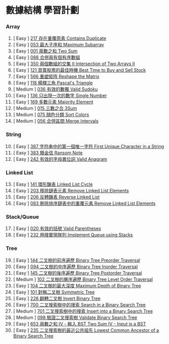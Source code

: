 # 數據結構 學習計劃

### Array

001. [  Easy  ] [217 存在重覆原素 Contains Duplicate](https://github.com/Kuan-HC/LeetCode/blob/main/DS_Study/217.md)
002. [  Easy  ] [053 最大子序和 Maximum Subarray](https://github.com/Kuan-HC/LeetCode/blob/main/Top100LikedQuestions/053_Maximum_Subarray.md)
003. [  Easy  ] [001 兩數之和 Two Sum](https://github.com/Kuan-HC/LeetCode/blob/main/Top100LikedQuestions/001_Two_Sum.md)
004. [  Easy  ] [088 合併兩有個有序數組](https://github.com/Kuan-HC/LeetCode/blob/main/DS_Study/088.md)
005. [  Easy  ] [350 兩個數組的交集 II Intersection of Two Arrays II](https://github.com/Kuan-HC/LeetCode/blob/main/DS_Study/350.md)
006. [  Easy  ] [121 買賣股票的最佳時機 Best Time to Buy and Sell Stock](https://github.com/Kuan-HC/LeetCode/blob/main/DS_Study/121.md)
007. [  Easy  ] [566 重塑矩阵 Reshape the Matrix](https://github.com/Kuan-HC/LeetCode/blob/main/DS_Study/566.md)
008. [  Easy  ] [118 楊輝三角 Pascal's Triangle](https://github.com/Kuan-HC/LeetCode/blob/main/DS_Study/118.md)
009. [ Medium ] [036 有效的數獨 Valid Sudoku](https://github.com/Kuan-HC/LeetCode/blob/main/DS_Study/036.md)
010. [  Easy  ] [136 只出現一次的數字 Single Number](https://github.com/Kuan-HC/LeetCode/blob/main/Top100LikedQuestions/136_Single_Number.md)
011. [  Easy  ] [169 多數元素 Majority Element](https://github.com/Kuan-HC/LeetCode/blob/main/Top100LikedQuestions/169_Majority_Element.md)
012. [ Medium ] [015 三數之合 3Sum](https://github.com/Kuan-HC/LeetCode/blob/main/Top100LikedQuestions/015_3Sum.md)
013. [ Medium ] [075 顏色分類 Sort Colors](https://github.com/Kuan-HC/LeetCode/blob/main/Top100LikedQuestions/075_Sort_Colors.md)
014. [ Medium ] [056 合併區間 Merge Intervals](https://github.com/Kuan-HC/LeetCode/blob/main/Top100LikedQuestions/056_Merge_Intervals.md)

### String

010. [  Easy  ] [387 字符串中的第一個唯一字符 First Unique Character in a String](https://github.com/Kuan-HC/LeetCode/blob/main/DS_Study/387.md)
011. [  Easy  ] [383 贖金信 Ransom Note](https://github.com/Kuan-HC/LeetCode/blob/main/DS_Study/383.md)
012. [  Easy  ] [242 有效的字母異位詞 Valid Anagram](https://github.com/Kuan-HC/LeetCode/blob/main/DS_Study/242.md)

### Linked List
013. [  Easy  ] [141 環形鍊表 Linked List Cycle](https://github.com/Kuan-HC/LeetCode/blob/main/Top100LikedQuestions/141_Linked_List_Cycle.md)
014. [  Easy  ] [203 移除鏈表元素 Remove Linked List Elements](https://github.com/Kuan-HC/LeetCode/blob/main/DS_Study/203.md)
015. [  Easy  ] [206 反轉鍊表 Reverse Linked List](https://github.com/Kuan-HC/LeetCode/blob/main/Top100LikedQuestions/206_Reverse_Linked_List.md)
016. [  Easy  ] [083 刪除排序鏈表中的重覆元素 Remove Linked List Elements](https://github.com/Kuan-HC/LeetCode/blob/main/DS_Study/83.md)

### Stack/Queue
017. [  Easy  ] [020 有效的括號 Valid Parentheses](https://github.com/Kuan-HC/LeetCode/blob/main/Top100LikedQuestions/020_Valid_Parentheses.md)
018. [  Easy  ] [232 用棧實現隊列 Implement Queue using Stacks](https://github.com/Kuan-HC/LeetCode/blob/main/DS_Study/232.md)

### Tree
019. [  Easy  ] [144 二叉樹的前序遍歷 Binary Tree Preorder Traversal](https://github.com/Kuan-HC/LeetCode/blob/main/DS_Study/144.md)
020. [  Easy  ] [094  二叉樹的中序遍歷 Binary Tree Inorder Traversal](https://github.com/Kuan-HC/LeetCode/blob/main/Top100LikedQuestions/094_Binary_Tree_Inorder_Traversal.md)
021. [  Easy  ] [145 二叉樹的後序遍歷 Binary Tree Postorder Traversal](https://github.com/Kuan-HC/LeetCode/blob/main/DS_Study/145.md)
022. [ Medium ] [102 二叉樹的層序遍歷 Binary Tree Level Order Traversal](https://github.com/Kuan-HC/LeetCode/blob/main/DS_Study/102.md)
023. [  Easy  ] [104 二叉樹的最大深度 Maximum Depth of Binary Tree](https://github.com/Kuan-HC/LeetCode/blob/main/Top100LikedQuestions/104_Maximum_Depth_of_Binary_Tree.md)
024. [  Easy  ] [101 對稱二叉樹 Symmetric Tree](https://github.com/Kuan-HC/LeetCode/blob/main/Top100LikedQuestions/101_Symmetric_Tree.md)
025. [  Easy  ] [226 翻轉二叉樹 Invert Binary Tree](https://github.com/Kuan-HC/LeetCode/blob/main/Top100LikedQuestions/226_Invert_Binary_Tree.md)
026. [  Easy  ] [700 二叉搜索樹中的搜索 Search in a Binary Search Tree](https://github.com/Kuan-HC/LeetCode/blob/main/DS_Study/700.md)
027. [ Medium ] [701 二叉搜索樹中的搜索 Insert into a Binary Search Tree](https://github.com/Kuan-HC/LeetCode/blob/main/DS_Study/701.md)
028. [ Medium ] [098 驗證二叉搜索樹 Validate Binary Search Tree](https://github.com/Kuan-HC/LeetCode/blob/main/Top100LikedQuestions/098_Validate_Binary_Search_Tree.md)
029. [  Easy  ] [653 兩數之和 IV - 輸入 BST Two Sum IV - Input is a BST](https://github.com/Kuan-HC/LeetCode/blob/main/DS_Study/653.md)
030. [  Easy  ] [235 二叉搜索樹的最近公共祖先 Lowest Common Ancestor of a Binary Search Tree](https://github.com/Kuan-HC/LeetCode/blob/main/DS_Study/235.md)







